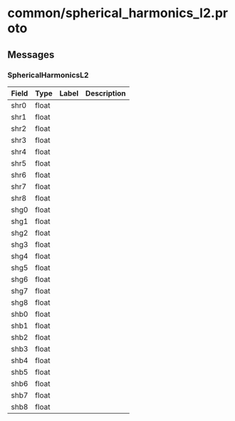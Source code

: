 
# common/spherical_harmonics_l2.proto



## Messages

### SphericalHarmonicsL2



| Field | Type | Label | Description |
| ----- | ---- | ----- | ----------- |
| shr0 | float |  |  |
| shr1 | float |  |  |
| shr2 | float |  |  |
| shr3 | float |  |  |
| shr4 | float |  |  |
| shr5 | float |  |  |
| shr6 | float |  |  |
| shr7 | float |  |  |
| shr8 | float |  |  |
| shg0 | float |  |  |
| shg1 | float |  |  |
| shg2 | float |  |  |
| shg3 | float |  |  |
| shg4 | float |  |  |
| shg5 | float |  |  |
| shg6 | float |  |  |
| shg7 | float |  |  |
| shg8 | float |  |  |
| shb0 | float |  |  |
| shb1 | float |  |  |
| shb2 | float |  |  |
| shb3 | float |  |  |
| shb4 | float |  |  |
| shb5 | float |  |  |
| shb6 | float |  |  |
| shb7 | float |  |  |
| shb8 | float |  |  |



 <!-- end of messages -->

 <!-- end of enums -->

 <!-- end of files -->